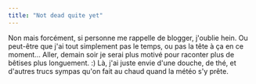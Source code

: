 ```yaml
---
title: "Not dead quite yet"
---
```


Non mais forcément, si personne me rappelle de blogger, j'oublie hein. Ou
peut-être que j'ai tout simplement pas le temps, ou pas la tête à ça en ce
moment... Aller, demain soir je serai plus motivé pour raconter plus de
bêtises plus longuement. :) Là, j'ai juste envie d'une douche, de thé, et
d'autres trucs sympas qu'on fait au chaud quand la météo s'y prête.

